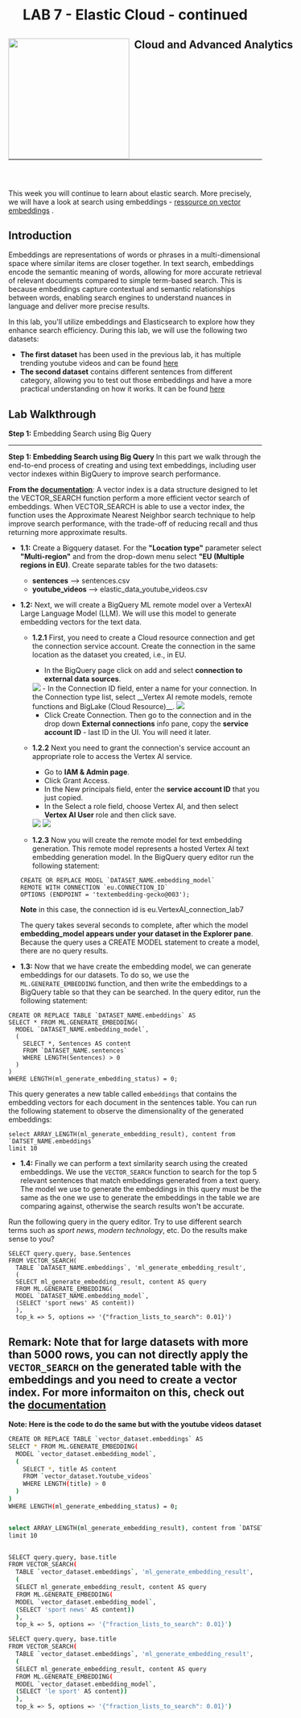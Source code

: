 <h1 align="center"> LAB 7 - Elastic Cloud - continued</h1>
<div>
<td> 
<img src="https://upload.wikimedia.org/wikipedia/commons/thumb/2/2b/Logo_Universit%C3%A9_de_Lausanne.svg/2000px-Logo_Universit%C3%A9_de_Lausanne.svg.png" style="padding-right:10px;width:240px;float:left"/></td>
<h2 style="white-space: nowrap">Cloud and Advanced Analytics </h2></td>
<hr style="clear:both">
<p style="font-size:0.85em; margin:2px; text-align:justify">
<br>
<br>
</div>

This week you will continue to learn about elastic search. More precisely, we will have a look at search using embeddings - [ressource on vector embeddings](https://www.elastic.co/what-is/vector-embedding) . 


## Introduction

Embeddings are representations of words or phrases in a multi-dimensional space where similar items are closer together. In text search, embeddings encode the semantic meaning of words, allowing for more accurate retrieval of relevant documents compared to simple term-based search. This is because embeddings capture contextual and semantic relationships between words, enabling search engines to understand nuances in language and deliver more precise results. 

In this lab, you'll utilize embeddings and Elasticsearch to explore how they enhance search efficiency. During this lab, we will use the following two datasets:
- **The first dataset** has been used in the previous lab, it has multiple trending youtube videos and can be found [here](./data/elastic_data_youtube_videos.csv)
- **The second dataset** contains different sentences from different category, allowing you to test out those embeddings and have a more practical understanding on how it works. It can be found [here](./data/sentences.csv)

## Lab Walkthrough
**Step 1:** Embedding Search using Big Query

---------------
**Step 1: Embedding Search using Big Query**
In this part we walk through the end-to-end process of creating and using text embeddings, including user vector indexes within BigQuery to improve search performance.

__From the [documentation](https://cloud.google.com/bigquery/docs/vector-index)__: A vector index is a data structure designed to let the VECTOR_SEARCH function perform a more efficient vector search of embeddings. When VECTOR_SEARCH is able to use a vector index, the function uses the Approximate Nearest Neighbor search technique to help improve search performance, with the trade-off of reducing recall and thus returning more approximate results.

- **1.1:** Create a Bigquery dataset. For the **"Location type"** parameter select **"Multi-region"** and from the drop-down menu select **"EU (Multiple regions in EU)**. Create separate tables for the two datasets:
  - **sentences** --> sentences.csv
  - **youtube_videos** --> elastic_data_youtube_videos.csv
 
- **1.2:** Next, we will create a BigQuery ML remote model over a VertexAI Large Language Model (LLM). We will use this model to generate embedding vectors for the text data.

  - **1.2.1** First, you need to create a Cloud resource connection and get the connection service account. Create the connection in the same location as the dataset you created, i.e., in EU.

    - In the BigQuery page click on add and select __connection to external data sources__.
    <img src="imgs/connection.png">
    - In the Connection ID field, enter a name for your connection. In the Connection type list, select __Vertex AI remote models, remote functions and BigLake (Cloud Resource)__.
    <img src="imgs/connection_stup.png">

    - Click Create Connection. Then go to the connection and in the drop down **External connections** info pane, copy the **service account ID** - last ID in the UI. You will need it later.

  - **1.2.2** Next you need to grant the connection's service account an appropriate role to access the Vertex AI service.
  
    - Go to **IAM & Admin page**.
    - Click Grant Access.
    - In the New principals field, enter the **service account ID** that you just copied.
    - In the Select a role field, choose Vertex AI, and then select **Vertex AI User** role and then click save.
    <img src="imgs/grant_access.png" >
    <img src="imgs/connection_info.png">

  - **1.2.3** Now you will create the remote model for text embedding generation. This remote model represents a hosted Vertex AI text embedding generation model. In the BigQuery query editor run the following statement:
  ```
  CREATE OR REPLACE MODEL `DATASET_NAME.embedding_model`
  REMOTE WITH CONNECTION `eu.CONNECTION_ID`
  OPTIONS (ENDPOINT = 'textembedding-gecko@003');
  ```
  **Note** in this case, the connection id is eu.VertexAI_connection_lab7
  
  The query takes several seconds to complete, after which the model **embedding_model appears under your dataset in the Explorer pane**. Because the query uses a CREATE MODEL statement to create a model, there are no query results.

- **1.3:** Now that we have create the embedding model, we can generate embeddings for our datasets. To do so, we use the `ML.GENERATE_EMBEDDING` function, and then write the embeddings to a BigQuery table so that they can be searched. In the query editor, run the following statement:

```
CREATE OR REPLACE TABLE `DATASET_NAME.embeddings` AS
SELECT * FROM ML.GENERATE_EMBEDDING(
  MODEL `DATASET_NAME.embedding_model`,
  (
    SELECT *, Sentences AS content
    FROM `DATASET_NAME.sentences`
    WHERE LENGTH(Sentences) > 0 
  )
)
WHERE LENGTH(ml_generate_embedding_status) = 0;
```
This query generates a new table called `embeddings` that contains the embedding vectors for each document in the sentences table. You can run the following statement to observe the dimensionality of the generated embeddings:
```
select ARRAY_LENGTH(ml_generate_embedding_result), content from `DATSET_NAME.embeddings`
limit 10
```
- **1.4:** 
Finally we can perform a text similarity search using the created embeddings. We use the `VECTOR_SEARCH` function to search for the top 5 relevant sentences that match embeddings generated from a text query. The model we use to generate the embeddings in this query must be the same as the one we use to generate the embeddings in the table we are comparing against, otherwise the search results won't be accurate. 

Run the following query in the query editor. Try to use different search terms such as _sport news_, _modern technology_, etc. Do the results make sense to you?
```
SELECT query.query, base.Sentences
FROM VECTOR_SEARCH(
  TABLE `DATASET_NAME.embeddings`, 'ml_generate_embedding_result',
  (
  SELECT ml_generate_embedding_result, content AS query
  FROM ML.GENERATE_EMBEDDING(
  MODEL `DATASET_NAME.embedding_model`,
  (SELECT 'sport news' AS content))
  ),
  top_k => 5, options => '{"fraction_lists_to_search": 0.01}')
```

__Remark__: Note that for large datasets with more than 5000 rows, you can not directly apply the `VECTOR_SEARCH` on the generated table with the embeddings and you need to create a vector index. For more informaiton on this, check out the [documentation](https://cloud.google.com/bigquery/docs/vector-index-text-search-tutorial#create_a_vector_index)
----------------


**Note: Here is the code to do the same but with the youtube videos dataset**

```bash
CREATE OR REPLACE TABLE `vector_dataset.embeddings` AS
SELECT * FROM ML.GENERATE_EMBEDDING(
  MODEL `vector_dataset.embedding_model`,
  (
    SELECT *, title AS content
    FROM `vector_dataset.Youtube_videos`
    WHERE LENGTH(title) > 0 
  )
)
WHERE LENGTH(ml_generate_embedding_status) = 0;


select ARRAY_LENGTH(ml_generate_embedding_result), content from `DATSET_NAME.embeddings`
limit 10


SELECT query.query, base.title
FROM VECTOR_SEARCH(
  TABLE `vector_dataset.embeddings`, 'ml_generate_embedding_result',
  (
  SELECT ml_generate_embedding_result, content AS query
  FROM ML.GENERATE_EMBEDDING(
  MODEL `vector_dataset.embedding_model`,
  (SELECT 'sport news' AS content))
  ),
  top_k => 5, options => '{"fraction_lists_to_search": 0.01}')

SELECT query.query, base.title
FROM VECTOR_SEARCH(
  TABLE `vector_dataset.embeddings`, 'ml_generate_embedding_result',
  (
  SELECT ml_generate_embedding_result, content AS query
  FROM ML.GENERATE_EMBEDDING(
  MODEL `vector_dataset.embedding_model`,
  (SELECT 'le sport' AS content))
  ),
  top_k => 5, options => '{"fraction_lists_to_search": 0.01}')

```



